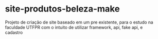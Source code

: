 # site-produtos-beleza-make
Projeto de criação de site baseado em um pre existente, para o estudo na faculdade UTFPR com o intuito de utilizar framework, api, fake api, e cadastro
